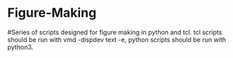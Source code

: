 # Figure-Making
#Series of scripts designed for figure making in python and tcl. tcl scripts should be run with vmd -dispdev text -e, python scripts should be run with python3.
